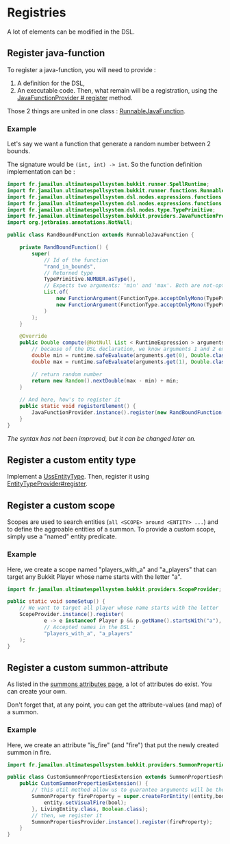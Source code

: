 # Registries

A lot of elements can be modified in the DSL.

## Register java-function

To register a java-function, you will need to provide :
1. A definition for the DSL,
2. An executable code.
Then, what remain will be a registration, using the [JavaFunctionProvider # register](/src/main/java/fr/jamailun/ultimatespellsystem/bukkit/providers/JavaFunctionProvider.java) method.

Those 2 things are united in one class : [RunnableJavaFunction](/src/main/java/fr/jamailun/ultimatespellsystem/bukkit/runner/functions/RunnableJavaFunction.java).

### Example

Let's say we want a function that generate a random number between 2 bounds.

The signature would be `(int, int) -> int`. So the function definition implementation can be :

```java
import fr.jamailun.ultimatespellsystem.bukkit.runner.SpellRuntime;
import fr.jamailun.ultimatespellsystem.bukkit.runner.functions.RunnableJavaFunction;
import fr.jamailun.ultimatespellsystem.dsl.nodes.expressions.functions.FunctionArgument;
import fr.jamailun.ultimatespellsystem.dsl.nodes.expressions.functions.FunctionType;
import fr.jamailun.ultimatespellsystem.dsl.nodes.type.TypePrimitive;
import fr.jamailun.ultimatespellsystem.bukkit.providers.JavaFunctionProvider;
import org.jetbrains.annotations.NotNull;

public class RandBoundFunction extends RunnableJavaFunction {

    private RandBoundFunction() {
        super(
            // Id of the function
            "rand_in_bounds",
            // Returned type
            TypePrimitive.NUMBER.asType(),
            // Expects two arguments: 'min' and 'max'. Both are not-optional.
            List.of(
                new FunctionArgument(FunctionType.acceptOnlyMono(TypePrimitive.NUMBER), "min", false),
                new FunctionArgument(FunctionType.acceptOnlyMono(TypePrimitive.NUMBER), "max", false)
            )
        );
    }

    @Override
    public Double compute(@NotNull List < RuntimeExpression > arguments, @NotNull SpellRuntime runtime){
        // because of the DSL declaration, we know arguments 1 and 2 exist and are numbers.
        double min = runtime.safeEvaluate(arguments.get(0), Double.class);
        double max = runtime.safeEvaluate(arguments.get(1), Double.class);

        // return random number
        return new Random().nextDouble(max - min) + min;
    }
    
    // And here, how's to register it
    public static void registerElement() {
        JavaFunctionProvider.instance().register(new RandBoundFunction(), "rand_in_bounds");
    }
}
```

_The syntax has not been improved, but it can be changed later on._

## Register a custom entity type

Implement a [UssEntityType](/src/main/java/fr/jamailun/ultimatespellsystem/bukkit/entities/UssEntityType.java).
Then, register it using [EntityTypeProvider#register](/src/main/java/fr/jamailun/ultimatespellsystem/bukkit/providers/EntityTypeProvider.java).

## Register a custom scope

Scopes are used to search entities (`all <SCOPE> around <ENTITY> ...`) and to define the aggroable entities of a summon.
To provide a custom scope, simply use a "named" entity predicate.

### Example

Here, we create a scope named "players_with_a" and "a_players" that can target any Bukkit Player whose
name starts with the letter "a".

```java
import fr.jamailun.ultimatespellsystem.bukkit.providers.ScopeProvider;

public static void someSetup() {
    // We want to target all player whose name starts with the letter 'a'.
    ScopeProvider.instance().register(
            e -> e instanceof Player p && p.getName().startsWith("a"), 
            // Accepted names in the DSL :
            "players_with_a", "a_players"
    );
}
```

## Register a custom summon-attribute

As listed in the [summons attributes page](/documentation/attributes/summon_attributes.md), a lot of attributes do exist. You can create your own.

Don't forget that, at any point, you can get the attribute-values (and map) of a summon.

### Example

Here, we create an attribute "is_fire" (and "fire") that put the newly created summon in fire.

```java
import fr.jamailun.ultimatespellsystem.bukkit.providers.SummonPropertiesProvider;

public class CustomSummonPropertiesExtension extends SummonPropertiesProvider {
    public CustomSummonPropertiesExtension() {
        // this util method allow us to guarantee arguments will be the boolean we want.
        SummonProperty fireProperty = super.createForEntity((entity,bool,runtime) -> {
            entity.setVisualFire(bool);
        }, LivingEntity.class, Boolean.class);
        // then, we register it
        SummonPropertiesProvider.instance().register(fireProperty);
    }
}
```
